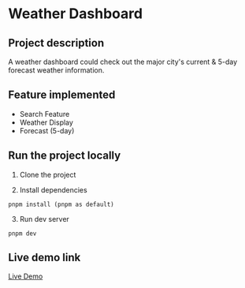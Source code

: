 # Weather Dashboard

## Project description

A weather dashboard could check out the major city's current & 5-day forecast weather information.

## Feature implemented

- Search Feature
- Weather Display
- Forecast (5-day)

## Run the project locally

1. Clone the project

2. Install dependencies

```
pnpm install (pnpm as default)
```

3. Run dev server

```
pnpm dev
```

## Live demo link

[Live Demo](https://eyvindove-kdm-wd.vercel.app/)
